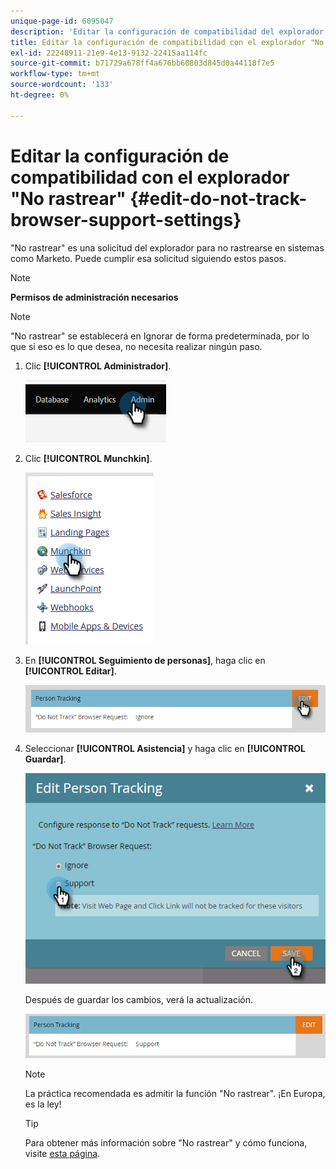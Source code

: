 ```yaml
---
unique-page-id: 6095047
description: 'Editar la configuración de compatibilidad del explorador "No rastrear": documentos de Marketo, documentación del producto'
title: Editar la configuración de compatibilidad con el explorador "No rastrear"
exl-id: 22248911-21e9-4e13-9132-22415aa114fc
source-git-commit: b71729a678ff4a676bb60803d845d0a44118f7e5
workflow-type: tm+mt
source-wordcount: '133'
ht-degree: 0%

---
```


# Editar la configuración de compatibilidad con el explorador &quot;No rastrear&quot; {#edit-do-not-track-browser-support-settings}

&quot;No rastrear&quot; es una solicitud del explorador para no rastrearse en sistemas como Marketo. Puede cumplir esa solicitud siguiendo estos pasos.

>[!NOTE]
>
>**Permisos de administración necesarios**

>[!NOTE]
>
>&quot;No rastrear&quot; se establecerá en Ignorar de forma predeterminada, por lo que si eso es lo que desea, no necesita realizar ningún paso.

1. Clic **[!UICONTROL Administrador]**.

   ![](assets/edit-do-not-track-browser-support-settings-1.png)

1. Clic **[!UICONTROL Munchkin]**.

   ![](assets/edit-do-not-track-browser-support-settings-2.png)

1. En **[!UICONTROL Seguimiento de personas]**, haga clic en **[!UICONTROL Editar]**.

   ![](assets/edit-do-not-track-browser-support-settings-3.png)

1. Seleccionar **[!UICONTROL Asistencia]** y haga clic en **[!UICONTROL Guardar]**.

   ![](assets/edit-do-not-track-browser-support-settings-4.png)

   Después de guardar los cambios, verá la actualización.

   ![](assets/edit-do-not-track-browser-support-settings-5.png)

   >[!NOTE]
   >
   >La práctica recomendada es admitir la función &quot;No rastrear&quot;. ¡En Europa, es la ley!

   >[!TIP]
   >
   >Para obtener más información sobre &quot;No rastrear&quot; y cómo funciona, visite [esta página](https://en.wikipedia.org/wiki/Do_Not_Track).
